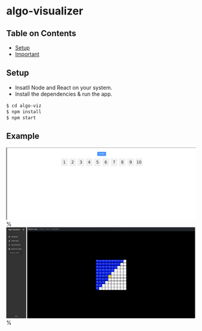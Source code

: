 # algo-visualizer

## Table on Contents

- [Setup](#setup)
- [Important](#important)

## Setup

- Insatll Node and React on your system.
- Install the dependencies & run the app.

```
$ cd algo-viz
$ npm install
$ npm start
```
## Example
![Durstenfeld shuffle](https://github.com/namansharma18899/algo-visualizer/blob/main/algo-viz/src/assets/shuffle.png)%
![Dijkstra](https://github.com/namansharma18899/algo-visualizer/blob/main/algo-viz/src/assets/grid.png)%

